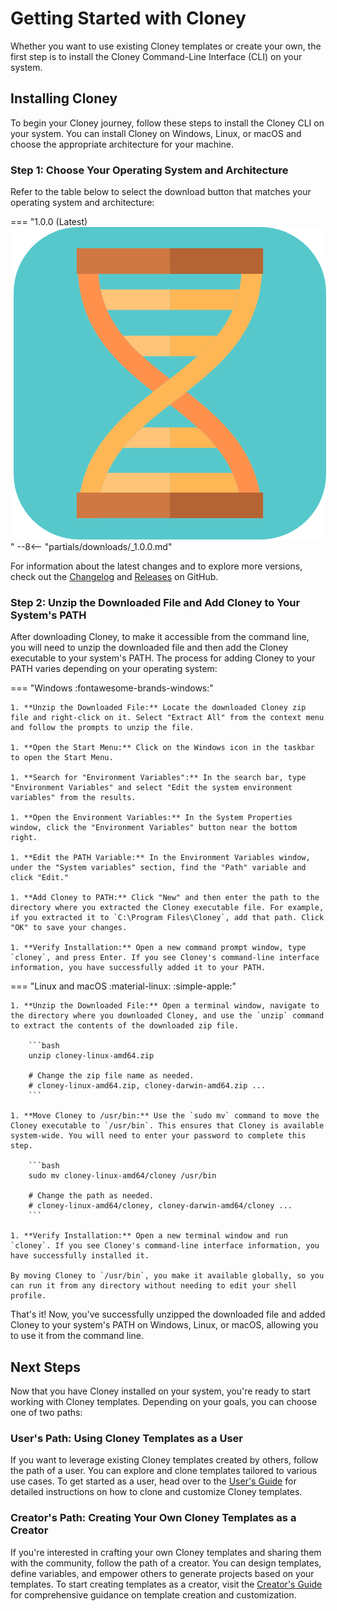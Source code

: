 # Getting Started with Cloney

Whether you want to use existing Cloney templates or create your own, the first step is to install the Cloney Command-Line Interface (CLI) on your system.

## Installing Cloney

To begin your Cloney journey, follow these steps to install the Cloney CLI on your system. You can install Cloney on Windows, Linux, or macOS and choose the appropriate architecture for your machine.

### Step 1: Choose Your Operating System and Architecture

Refer to the table below to select the download button that matches your operating system and architecture:

=== "1.0.0 (Latest) <img class='twemoji lg middle' src='../images/cloney-logo-no-text-rounded.png' style='margin-left: 5px'>"
    --8<-- "partials/downloads/_1.0.0.md"

For information about the latest changes and to explore more versions, check out the [Changelog](https://github.com/ArthurSudbrackIbarra/cloney/blob/main/CHANGELOG.md) and [Releases](https://github.com/ArthurSudbrackIbarra/cloney/releases) on GitHub.

### Step 2: Unzip the Downloaded File and Add Cloney to Your System's PATH

After downloading Cloney, to make it accessible from the command line, you will need to unzip the downloaded file and then add the Cloney executable to your system's PATH. The process for adding Cloney to your PATH varies depending on your operating system:

=== "Windows :fontawesome-brands-windows:"

    1. **Unzip the Downloaded File:** Locate the downloaded Cloney zip file and right-click on it. Select "Extract All" from the context menu and follow the prompts to unzip the file.

    1. **Open the Start Menu:** Click on the Windows icon in the taskbar to open the Start Menu.

    1. **Search for "Environment Variables":** In the search bar, type "Environment Variables" and select "Edit the system environment variables" from the results.

    1. **Open the Environment Variables:** In the System Properties window, click the "Environment Variables" button near the bottom right.

    1. **Edit the PATH Variable:** In the Environment Variables window, under the "System variables" section, find the "Path" variable and click "Edit."

    1. **Add Cloney to PATH:** Click "New" and then enter the path to the directory where you extracted the Cloney executable file. For example, if you extracted it to `C:\Program Files\Cloney`, add that path. Click "OK" to save your changes.

    1. **Verify Installation:** Open a new command prompt window, type `cloney`, and press Enter. If you see Cloney's command-line interface information, you have successfully added it to your PATH.

=== "Linux and macOS :material-linux: :simple-apple:"

    1. **Unzip the Downloaded File:** Open a terminal window, navigate to the directory where you downloaded Cloney, and use the `unzip` command to extract the contents of the downloaded zip file.

        ```bash
        unzip cloney-linux-amd64.zip 
        
        # Change the zip file name as needed.
        # cloney-linux-amd64.zip, cloney-darwin-amd64.zip ...
        ```

    1. **Move Cloney to /usr/bin:** Use the `sudo mv` command to move the Cloney executable to `/usr/bin`. This ensures that Cloney is available system-wide. You will need to enter your password to complete this step.

        ```bash
        sudo mv cloney-linux-amd64/cloney /usr/bin
        
        # Change the path as needed.
        # cloney-linux-amd64/cloney, cloney-darwin-amd64/cloney ...
        ```

    1. **Verify Installation:** Open a new terminal window and run `cloney`. If you see Cloney's command-line interface information, you have successfully installed it.

    By moving Cloney to `/usr/bin`, you make it available globally, so you can run it from any directory without needing to edit your shell profile.


That's it! Now, you've successfully unzipped the downloaded file and added Cloney to your system's PATH on Windows, Linux, or macOS, allowing you to use it from the command line.

## Next Steps

Now that you have Cloney installed on your system, you're ready to start working with Cloney templates. Depending on your goals, you can choose one of two paths:

### User's Path: Using Cloney Templates as a User

If you want to leverage existing Cloney templates created by others, follow the path of a user. You can explore and clone templates tailored to various use cases. To get started as a user, head over to the [User's Guide](users/index.md) for detailed instructions on how to clone and customize Cloney templates.

### Creator's Path: Creating Your Own Cloney Templates as a Creator

If you're interested in crafting your own Cloney templates and sharing them with the community, follow the path of a creator. You can design templates, define variables, and empower others to generate projects based on your templates. To start creating templates as a creator, visit the [Creator's Guide](creators/index.md) for comprehensive guidance on template creation and customization.
